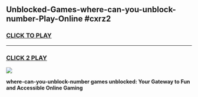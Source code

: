 
## Unblocked-Games-where-can-you-unblock-number-Play-Online #cxrz2
<h3>
<a href="https://news.freeplayer.one?title=where-can-you-unblock-number&ref=3">CLICK TO PLAY</a></h3>
<hr>

<h3>
<a href="https://news.freeplayer.one?title=where-can-you-unblock-number&ref=3">CLICK 2 PLAY</a>
  
</h3>

<a href="https://news.freeplayer.one?title=where-can-you-unblock-number&ref=3"><img src="https://clearcache.store/games.png"></a>


**where-can-you-unblock-number games unblocked: Your Gateway to Fun and Accessible Online Gaming**
